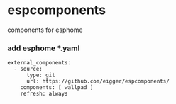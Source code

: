# espcomponents
components for esphome

### add esphome *.yaml
```
external_components:
  - source:
      type: git
      url: https://github.com/eigger/espcomponents/
    components: [ wallpad ]
    refresh: always
```
